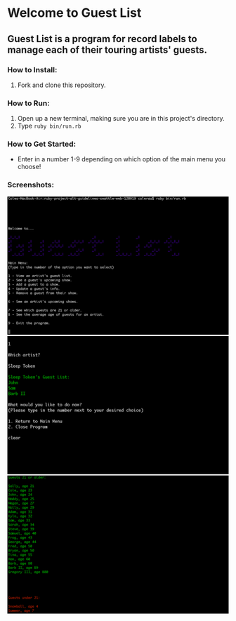 # Welcome to Guest List 

## Guest List is a program for record labels to manage each of their touring artists' guests.


### How to Install: 
1. Fork and clone this repository. 
### How to Run: 
1. Open up a new terminal, making sure you are in this project's directory. 
2. Type `ruby bin/run.rb`
### How to Get Started: 
- Enter in a number 1-9 depending on which option of the main menu you choose!
### Screenshots: 
!["Main Menu"](screenshots/bigger_main_menu.png)
!["Guest list for artist Sleep Token"](screenshots/guest_list_sleep_token.png)
!["All guests 21 or older; all guests younger than 21"](screenshots/21_under_over.png)

